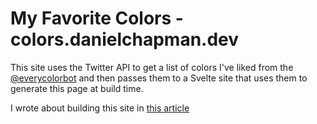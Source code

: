 # My Favorite Colors - colors.danielchapman.dev
This site uses the Twitter API to get a list of colors I've liked from the [@everycolorbot](https://twitter.com/everycolorbot) and then passes them to a Svelte site that uses them to generate this page at build time.

I wrote about building this site in [this article](https://www.dschapman.com/articles/how-i-used-twitter-as-a-cms)
